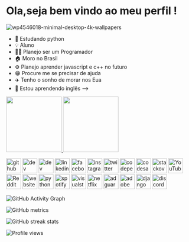 # Ola,seja bem vindo ao meu perfil !

![wp4546018-minimal-desktop-4k-wallpapers](https://user-images.githubusercontent.com/87575291/128780061-4aa52f76-a16f-4281-9794-8ac1965aaf40.jpg)

- 🌱 Estudando python
- 💡 Aluno
- 👨‍💻 Planejo ser um Programador
- 🏠 Moro no Brasil
- ⚙️ Planejo aprender javascript e c++ no futuro
- 😁 Procure me se precisar de ajuda
- ✈️ Tenho o sonho de morar nos Eua
- 📘 Estou aprendendo inglês
-->
 <div>
  <a href="https://github.com/LUCAS2077">
  <img height="150em" src="https://github-readme-stats.vercel.app/api?username=LUCAS&show_icons=true&theme=gotham&include_all_commits=true&count_private=true"/>
  <img height="150em" src="https://github-readme-stats.vercel.app/api/top-langs/?username=LUCAS&layout=compact&langs_count=16&theme=gotham"/>
</div>
 



[<img src='https://cdn.jsdelivr.net/npm/simple-icons@3.0.1/icons/github.svg' alt='github' height='40'>](https://github.com/LUCAS2077)  [<img src='https://cdn.jsdelivr.net/npm/simple-icons@3.0.1/icons/dev-dot-to.svg' alt='dev' height='40'>](https://dev.to/https://youtu.be/dQw4w9WgXcQ)  [<img src='https://cdn.jsdelivr.net/npm/simple-icons@3.0.1/icons/hashnode.svg' alt='dev' height='40'>](https://youtu.be/dQw4w9WgXcQ)  [<img src='https://cdn.jsdelivr.net/npm/simple-icons@3.0.1/icons/linkedin.svg' alt='linkedin' height='40'>](https://www.linkedin.com/in/https://youtu.be/dQw4w9WgXcQ/)  [<img src='https://cdn.jsdelivr.net/npm/simple-icons@3.0.1/icons/facebook.svg' alt='facebook' height='40'>](https://www.facebook.com/https://youtu.be/dQw4w9WgXcQ)  [<img src='https://cdn.jsdelivr.net/npm/simple-icons@3.0.1/icons/instagram.svg' alt='instagram' height='40'>](https://www.instagram.com/https://youtu.be/dQw4w9WgXcQ/)  [<img src='https://cdn.jsdelivr.net/npm/simple-icons@3.0.1/icons/twitter.svg' alt='twitter' height='40'>](https://twitter.com/https://twitter.com/)  [<img src='https://cdn.jsdelivr.net/npm/simple-icons@3.0.1/icons/codepen.svg' alt='codepen' height='40'>](https://codepen.io/https://youtu.be/dQw4w9WgXcQ)  [<img src='https://cdn.jsdelivr.net/npm/simple-icons@3.0.1/icons/codesandbox.svg' alt='codesandbox' height='40'>](https://codesandbox.io/u/https://youtu.be/dQw4w9WgXcQ)  [<img src='https://cdn.jsdelivr.net/npm/simple-icons@3.0.1/icons/stackoverflow.svg' alt='stackoverflow' height='40'>](https://stackoverflow.com/users/https://youtu.be/dQw4w9WgXcQ)  [<img src='https://cdn.jsdelivr.net/npm/simple-icons@3.0.1/icons/youtube.svg' alt='YouTube' height='40'>](https://www.youtube.com/channel/https://youtu.be/dQw4w9WgXcQ)  [<img src='https://cdn.jsdelivr.net/npm/simple-icons@3.0.1/icons/reddit.svg' alt='Reddit' height='40'>](https://www.reddit.com/user/https://youtu.be/dQw4w9WgXcQ)  [<img src='https://cdn.jsdelivr.net/npm/simple-icons@3.0.1/icons/icloud.svg' alt='website' height='40'>](https://youtu.be/dQw4w9WgXcQ)  [<img src='https://cdn.jsdelivr.net/npm/simple-icons@3.0.1/icons/python.svg' alt='python' height='40'>](https://youtu.be/dQw4w9WgXcQ)  [<img src='https://cdn.jsdelivr.net/npm/simple-icons@3.0.1/icons/spotify.svg' alt='spotify' height='40'>](https://open.spotify.com/user/31grzvjd26t76gpdc5ij2qi4sgsm?si=3fITqs1GRt6MdHnf4yAd2Q&utm_source=copy-link&dl_branch=1)  [<img src='https://cdn.jsdelivr.net/npm/simple-icons@3.0.1/icons/visualstudiocode.svg' alt='visualstudiocode' height='40'>](https://code.visualstudio.com/)  [<img src='https://cdn.jsdelivr.net/npm/simple-icons@3.0.1/icons/netflix.svg' alt='netflix' height='40'>](https://youtu.be/dQw4w9WgXcQ)  [<img src='https://cdn.jsdelivr.net/npm/simple-icons@3.0.1/icons/adguard.svg' alt='adguard' height='40'>](https://youtu.be/dQw4w9WgXcQ)  [<img src='https://cdn.jsdelivr.net/npm/simple-icons@3.0.1/icons/adobe.svg' alt='adobe' height='40'>](https://youtu.be/dQw4w9WgXcQ)  [<img src='https://cdn.jsdelivr.net/npm/simple-icons@3.0.1/icons/django.svg' alt='django' height='40'>](https://youtu.be/dQw4w9WgXcQ)  [<img src='https://cdn.jsdelivr.net/npm/simple-icons@3.0.1/icons/discord.svg' alt='discord' height='40'>](https://youtu.be/dQw4w9WgXcQ)  




![GitHub Activity Graph](https://activity-graph.herokuapp.com/graph?username=LUCAS2077)  

![GitHub metrics](https://metrics.lecoq.io/LUCAS2077)  

![GitHub streak stats](https://github-readme-streak-stats.herokuapp.com/?user=LUCAS2077)  

![Profile views](https://gpvc.arturio.dev/LUCAS2077)  
